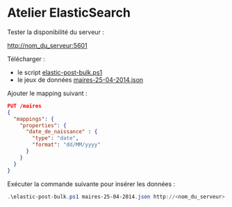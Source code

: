 # Atelier ElasticSearch

Tester la disponibilité du serveur :

<http://nom_du_serveur:5601>

Télécharger :

- le script [elastic-post-bulk.ps1](../master/elastic-post-bulk.ps1)
- le jeux de données [maires-25-04-2014.json](../master/maires-25-04-2014.json)

Ajouter le mapping suivant :

```json
PUT /maires
{
  "mappings": {
    "properties": {
      "date_de_naissance" : {
        "type": "date",
        "format": "dd/MM/yyyy"
      }
    }
  }
}
```

Exécuter la commande suivante pour insérer les données :

```powershell
.\elastic-post-bulk.ps1 maires-25-04-2014.json http://<nom_du_serveur>:9200/<nom_index>/_bulk <username> <password> 2000
```
